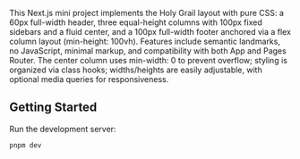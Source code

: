 This Next.js mini project implements the Holy Grail layout with pure CSS: a 60px full-width header, three equal-height columns with 100px fixed sidebars and a fluid center, and a 100px full-width footer anchored via a flex column layout (min-height: 100vh). Features include semantic landmarks, no JavaScript, minimal markup, and compatibility with both App and Pages Router. The center column uses min-width: 0 to prevent overflow; styling is organized via class hooks; widths/heights are easily adjustable, with optional media queries for responsiveness.

## Getting Started

Run the development server:

```bash
pnpm dev
```